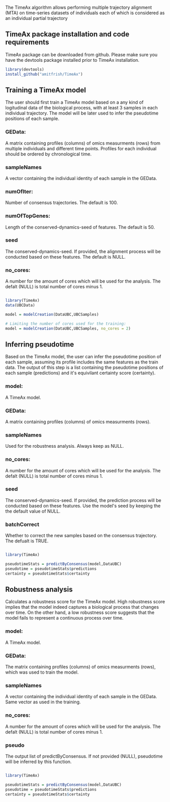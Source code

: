 The TimeAx algorithm allows performing multiple trajectory alignment (MTA) on time-series datasets of individuals each of which is considered as an individual partial trajectory

## TimeAx package installation and code requirements
TimeAx package can be downloaded from github. Please make sure you have the devtools package installed prior to TimeAx installation.

```R
library(devtools)
install_github("amitfrish/TimeAx")
```

## Training a TimeAx model
The user should first train a TimeAx model based on a any kind of logitudinal data of the biological process, with at least 3 samples in each individual trajectory. The model will be later used to infer the pseudotime positions of each sample.

### GEData: 
A matrix containing profiles (columns) of omics measurments (rows) from multiple individuals and different time points. Profiles for each individual should be ordered by chronological time.
### sampleNames 
A vector containing the individual identity of each sample in the GEData.
### numOfIter: 
Number of consensus trajectories. The default is 100.
### numOfTopGenes: 
Length of the conserved-dynamics-seed of features. The default is 50.
### seed
The conserved-dynamics-seed. If provided, the alignment process will be conducted based on these features. The default is NULL.
### no_cores:
A number for the amount of cores which will be used for the analysis. The defalt (NULL) is total number of cores minus 1.

```R

library(TimeAx)
data(UBCData)

model = modelCreation(DataUBC,UBCSamples)

# Limiting the number of cores used for the training:
model = modelCreation(DataUBC,UBCSamples, no_cores = 2)

```

## Inferring pseudotime
Based on the TimeAx model, the user can infer the pseudotime position of each sample, assuming its profile includes the same features as the train data. The output of this step is a list containing the pseudotime positions of each sample (predictions) and it's equivilant certainty score (certainty).

### model:
A TimeAx model.
### GEData: 
A matrix containing profiles (columns) of omics measurments (rows).
### sampleNames 
Used for the robustness analysis. Always keep as NULL.
### no_cores:
A number for the amount of cores which will be used for the analysis. The defalt (NULL) is total number of cores minus 1.
### seed
The conserved-dynamics-seed. If provided, the prediction process will be conducted based on these features. Use the model's seed by keeping the the default value of NULL.
### batchCorrect
Whether to correct the new samples based on the consensus trajectory. The defualt is TRUE.

```R

library(TimeAx)

pseudotimeStats = predictByConsensus(model,DataUBC)
pseudotime = pseudotimeStats$predictions
certainty = pseudotimeStats$certainty

```

## Robustness analysis
Calculates a robustness score for the TimeAx model. High robustness score implies that the model indeed captures a biological process that changes over time. On the other hand, a low robustness score suggests that the model fails to represent a continuous process over time.

### model:
A TimeAx model.
### GEData: 
The matrix containing profiles (columns) of omics measurments (rows), which was used to train the model.
### sampleNames 
A vector containing the individual identity of each sample in the GEData. Same vector as used in the training.
### no_cores:
A number for the amount of cores which will be used for the analysis. The defalt (NULL) is total number of cores minus 1.
### pseudo
The output list of predictByConsensus. If not provided (NULL), pseudotime will be inferred by this function.

```R

library(TimeAx)

pseudotimeStats = predictByConsensus(model,DataUBC)
pseudotime = pseudotimeStats$predictions
certainty = pseudotimeStats$certainty

```
